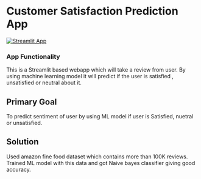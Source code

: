 # Customer Satisfaction Prediction App

[![Streamlit App](https://static.streamlit.io/badges/streamlit_badge_black_white.svg)](https://share.streamlit.io/ameysonawane26/customer_satisfaction_prediction/main/project_satisfaction.py)

### App Functionality
This is a Streamlit based webapp which will take a review from user. By using machine learning model it will predict if the user is satisfied , unsatisfied or neutral about it.


## Primary Goal
To predict sentiment of user by using ML model if user is Satisfied, nuetral or unsatisfied.

## Solution
Used amazon fine food dataset which contains more than 100K reviews. Trained ML model with this data and got Naive bayes classifier giving good accuracy.
